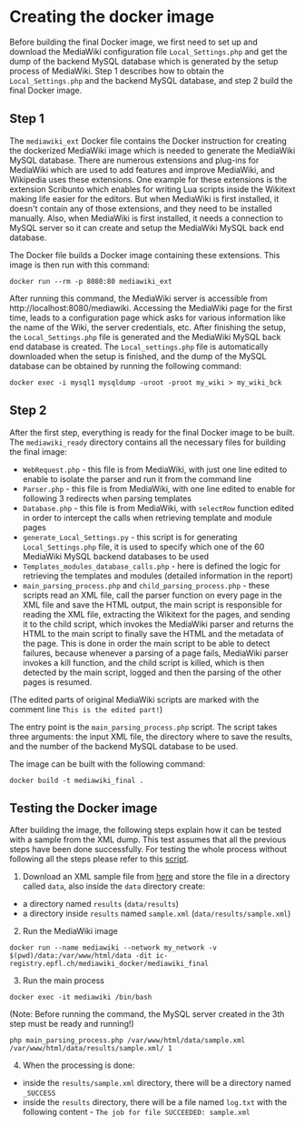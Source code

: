 # Creating the docker image
Before building the final Docker image, we first need to set up and download the MediaWiki configuration file `Local_Settings.php` and get the dump of the backend MySQL database which is generated by the setup process of MediaWiki. Step 1 describes how to obtain the `Local_Settings.php` and the backend MySQL database, and step 2 build the final Docker image.

## Step 1
The `mediawiki_ext` Docker file contains the Docker instruction for creating the dockerized MediaWiki image which is needed to generate the MediaWiki MySQL database. There are numerous extensions and plug-ins for MediaWiki which are used to add features and improve MediaWiki, and Wikipedia uses these extensions. One example for these extensions is the extension Scribunto which enables for writing Lua scripts inside the Wikitext making life easier for the editors. But when MediaWiki is first installed, it doesn't contain any of those extensions, and they need to be installed manually. Also, when MediaWiki is first installed, it needs a connection to MySQL server so it can create and setup the MediaWiki MySQL back end database.

The Docker file builds a Docker image containing these extensions. This image is then run with this command:
```
docker run --rm -p 8080:80 mediawiki_ext
```

After running this command, the MediaWiki server is accessible from http://localhost:8080/mediawiki. Accessing the MediaWiki page for the first time, leads to a configuration page whick asks for various information like the name of the Wiki, the server credentials, etc. After finishing the setup, the `Local_Settings.php` file is generated and the MediaWiki MySQL back end database is created. The `Local_settings.php` file is automatically downloaded when the setup is finished, and the dump of the MySQL database can be obtained by running the following command:

```
docker exec -i mysql1 mysqldump -uroot -proot my_wiki > my_wiki_bck
```

## Step 2
After the first step, everything is ready for the final Docker image to be built. The `mediawiki_ready` directory contains all the necessary files for building the final image:
- `WebRequest.php` - this file is from MediaWiki, with just one line edited to enable to isolate the parser and run it from the command line
- `Parser.php` - this file is from MediaWiki, with one line edited to enable for following 3 redirects when parsing templates
- `Database.php` - this file is from MediaWiki, with `selectRow` function edited in order to intercept the calls when retrieving template and module pages
- `generate_Local_Settings.py` - this script is for generating `Local_Settings.php` file, it is used to specify which one of the 60 MediaWiki MySQL backend databases to be used
- `Templates_modules_database_calls.php` - here is defined the logic for retrieving the templates and modules (detailed information in the report)
- `main_parsing_process.php` and `child_parsing_process.php` - these scripts read an XML file, call the parser function on every page in the XML file and save the HTML output, the main script is responsible for reading the XML file, extracting the Wikitext for the pages, and sending it to the child script, which invokes the MediaWiki parser and returns the HTML to the main script to finally save the HTML and the metadata of the page. This is done in order the main script to be able to detect failures, because whenever a parsing of a page fails, MediaWiki parser invokes a kill function, and the child script is killed, which is then detected by the main script, logged and then the parsing of the other pages is resumed.

(The edited parts of original MediaWiki scripts are marked with the comment line `This is the edited part!`)

The entry point is the `main_parsing_process.php` script. The script takes three arguments: the input XML file, the directory where to save the results, and the number of the backend MySQL database to be used.

The image can be built with the following command:
```
docker build -t mediawiki_final .
```

## Testing the Docker image
After building the image, the following steps explain how it can be tested with a sample from the XML dump. This test assumes that all the previous steps have been done successfully. For testing the whole process without following all the steps please refer to this [script](https://github.com/epfl-dlab/WikiHist.html/blob/master/quick_run.sh).


1. Download an XML sample file from [here](https://ia601000.us.archive.org/0/items/enwiki-20190301-scripts-and-metadata_dlab/sample.xml) and store the file in a directory called `data`, also inside the `data` directory create:
* a directory named `results` (`data/results`)
* a directory inside `results` named `sample.xml` (`data/results/sample.xml`)

2. Run the MediaWiki image
```
docker run --name mediawiki --network my_network -v $(pwd)/data:/var/www/html/data -dit ic-registry.epfl.ch/mediawiki_docker/mediawiki_final
```

3. Run the main process
```
docker exec -it mediawiki /bin/bash
```
(Note: Before running the command, the MySQL server created in the 3th step must be ready and running!)
```
php main_parsing_process.php /var/www/html/data/sample.xml /var/www/html/data/results/sample.xml/ 1
```

4. When the processing is done:
* inside the `results/sample.xml` directory, there will be a directory named `_SUCCESS`
* inside the `results` directory, there will be a file named `log.txt` with the following content - `The job for file SUCCEEDED: sample.xml`
